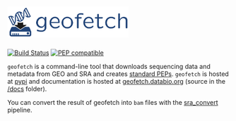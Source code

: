 # <img src="docs/img/geofetch_logo.svg" alt="geofetch logo" height="70"/>

[![Build Status](https://travis-ci.org/pepkit/geofetch.svg?branch=master)](https://travis-ci.org/pepkit/geofetch)
[![PEP compatible](http://pepkit.github.io/img/PEP-compatible-green.svg)](http://pepkit.github.io)

`geofetch` is a command-line tool that downloads sequencing data and metadata from GEO and SRA and creates [standard PEPs](http://pepkit.github.io). `geofetch` is hosted at [pypi](https://pypi.org/project/geofetch/) and documentation is hosted at [geofetch.databio.org](http://geofetch.databio.org) (source in the [/docs](/docs) folder).

You can convert the result of geofetch into `bam` files with the [sra_convert](https://github.com/pepkit/sra_convert) pipeline.
